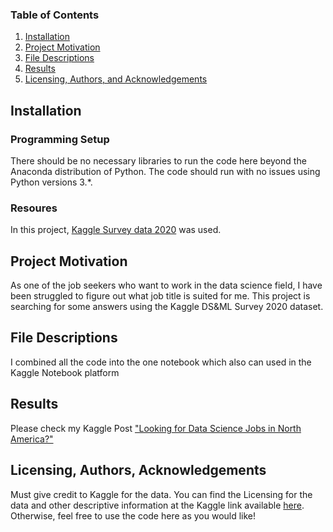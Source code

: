 

### Table of Contents

1. [Installation](#installation)
2. [Project Motivation](#motivation)
3. [File Descriptions](#files)
4. [Results](#results)
5. [Licensing, Authors, and Acknowledgements](#licensing)

## Installation <a name="installation"></a>

### Programming Setup
There should be no necessary libraries to run the code here beyond the Anaconda distribution of Python.  The code should run with no issues using Python versions 3.*.

### Resoures
In this project, [Kaggle Survey data 2020](https://www.kaggle.com/c/kaggle-survey-2020) was used.

## Project Motivation<a name="motivation"></a>
As one of the job seekers who want to work in the data science field, I have been struggled to figure out what job title is suited for me. This project is searching for some answers using the Kaggle DS&ML Survey 2020 dataset. 

## File Descriptions <a name="files"></a>
I combined all the code into the one notebook which also can used in the Kaggle Notebook platform 

## Results<a name="results"></a>

Please check my Kaggle Post ["Looking for Data Science Jobs in North America?"](https://www.kaggle.com/suhong/looking-for-data-science-jobs-in-north-america) 


## Licensing, Authors, Acknowledgements<a name="licensing"></a>

Must give credit to Kaggle for the data. You can find the Licensing for the data and other descriptive information at the Kaggle link available [here](https://www.kaggle.com/c/kaggle-survey-2020).  Otherwise, feel free to use the code here as you would like! 

